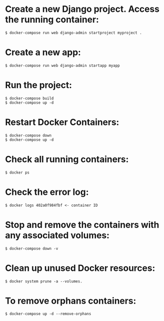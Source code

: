 # Create a new Django project. Access the running container:
    $ docker-compose run web django-admin startproject myproject .

# Create a new app:
    $ docker-compose run web django-admin startapp myapp

# Run the project:
    $ docker-compose build
    $ docker-compose up -d

# Restart Docker Containers:
    $ docker-compose down
    $ docker-compose up -d
    
# Check all running containers:
    $ docker ps

# Check the error log:
    $ docker logs 402a0f984fbf <- container ID

# Stop and remove the containers with any associated volumes:
    $ docker-compose down -v

# Clean up unused Docker resources:
    $ docker system prune -a --volumes. 
<!-- Be careful with this command as it will remove all unused resources. -->
# To remove orphans containers:
    $ docker-compose up -d --remove-orphans


